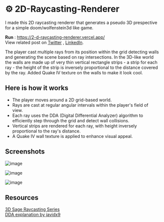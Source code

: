 # ⚙️ 2D-Raycasting-Renderer

I made this 2D raycasting renderer that generates a pseudo 3D prespective for a simple doom/wolfenstein3d like game.


**Run** : https://2-d-raycasting-renderer.vercel.app/
</br>
View related post on [Twitter](https://x.com/0xJatinChopra/status/1835640077852328093) , 
[LinkedIn](https://www.linkedin.com/feed/update/urn:li:activity:7255993433163497472/).

The player cast multiple rays from its position within the grid detecting walls and generating the scene based on ray intersections.
In the 3D-like world the walls are made up of very thin vertical rectangle strips - a strip for each ray - the height of the strip is inversely proportional to the distance covered by the ray.
Added Quake IV texture on the walls to make it look cool.

## Here is how it works 

- The player moves around a 2D grid-based world.
- Rays are cast at regular angular intervals within the player's field of view.
- Each ray uses the DDA (Digital Differential Analyzer) algorithm to efficiently step through the grid and detect wall collisions.
- Vertical strips are rendered for each ray, with height inversely proportional to the ray's distance.
- A Quake IV wall texture is applied to enhance visual appeal.


## Screenshots

![image](https://github.com/user-attachments/assets/0993d674-ee14-4f20-8d71-537417c1bd07)


![image](https://github.com/user-attachments/assets/9aefe82c-ce9b-483d-a2a5-43c1ac4cefac)


![image](https://github.com/user-attachments/assets/7d2a6071-c891-4d2b-bb94-1cd0e6344bdf)

## Resources
[3D Sage Raycasting Series](https://www.youtube.com/watch?v=gYRrGTC7GtA) </br>
[DDA explanation by javidx9](https://www.youtube.com/watch?v=NbSee-XM7WA)
